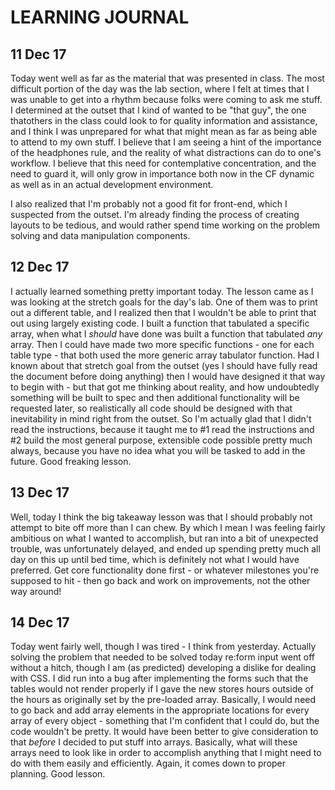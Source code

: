 # LEARNING JOURNAL

11 Dec 17
---
Today went well as far as the material that was presented in class. The most difficult portion of the day was the lab section, where I felt at times that I was unable to get into a rhythm because folks were coming to ask me stuff. I determined at the outset that I kind of wanted to be "that guy", the one thatothers in the class could look to for quality information and assistance, and I think I was unprepared for what that might mean as far as being able to attend to my own stuff. I believe that I am seeing a hint of the importance of the headphones rule, and the reality of what distractions can do to one's workflow. I believe that this need for contemplative concentration, and the need to guard it, will only grow in importance both now in the CF dynamic as well as in an actual development environment.

I also realized that I'm probably not a good fit for front-end, which I suspected from the outset. I'm already finding the process of creating layouts to be tedious, and would rather spend time working on the problem solving and data manipulation components.


12 Dec 17
---
I actually learned something pretty important today. The lesson came as I was looking at the stretch goals for the day's lab. One of them was to print out a different table, and I realized then that I wouldn't be able to print that out using largely existing code. I built a function that tabulated a specific array, when what I *should* have done was built a function that tabulated *any* array. Then I could have made two more specific functions - one for each table type - that both used the more generic array tabulator function. Had I known about that stretch goal from the outset (yes I should have fully read the document before doing anything) then I would have designed it that way to begin with - but that got me thinking about reality, and how undoubtedly something will be built to spec and then additional functionality will be requested later, so realistically all code should be designed with that inevitability in mind right from the outset. So I'm actually glad that I didn't read the instructions, because it taught me to #1 read the instructions and #2 build the most general purpose, extensible code possible pretty much always, because you have no idea what you will be tasked to add in the future. Good freaking lesson.

13 Dec 17
---
Well, today I think the big takeaway lesson was that I should probably not attempt to bite off more than I can chew. By which I mean I was feeling fairly ambitious on what I wanted to accomplish, but ran into a bit of unexpected trouble, was unfortunately delayed, and ended up spending pretty much all day on this up until bed time, which is definitely not what I would have preferred. Get core functionality done first - or whatever milestones you're supposed to hit - then go back and work on improvements, not the other way around!

14 Dec 17
---
Today went fairly well, though I was tired - I think from yesterday. Actually solving the problem that needed to be solved today re:form input went off without a hitch, though I am (as predicted) developing a dislike for dealing with CSS. I did run into a bug after implementing the forms such that the tables would not render properly if I gave the new stores hours outside of the hours as originally set by the pre-loaded array. Basically, I would need to go back and add array elements in the appropriate locations for every array of every object - something that I'm confident that I could do, but the code wouldn't be pretty. It would have been better to give consideration to that *before* I decided to put stuff into arrays. Basically, what will these arrays need to look like in order to accomplish anything that I might need to do with them easily and efficiently. Again, it comes down to proper planning. Good lesson.

